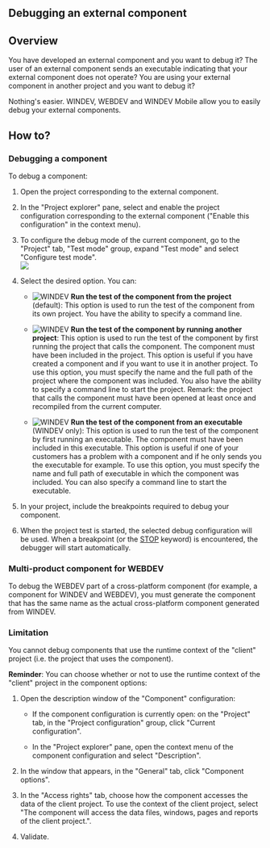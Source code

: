 


## Debugging an external component
			



<a name="NOTE1"></a>
<a name="NOTE1_1"></a>


## Overview
<a name="overview_ELTTEXTE000181"></a>
You have developed an external component and you want to debug it? The user of an external component sends an executable indicating that your external component does not operate? You are using your external component in another project and you want to debug it?

Nothing's easier. WINDEV, WEBDEV and WINDEV Mobile allow you to easily debug your external components.

<a name="NOTE2"></a>
<a name="NOTE2_1"></a>


## How to?
<a name="how_ELTTEXTE000205"></a>


### Debugging a component
<a name="debugging_component_ELTPARAGRAPHE000020"></a>

To debug a component:

1. Open the project corresponding to the external component.

2. In the "Project explorer" pane, select and enable the project configuration corresponding to the external component ("Enable this configuration" in the context menu).  

3. To configure the debug mode of the current component, go to the "Project" tab, "Test mode" group, expand "Test mode" and select "Configure test mode".<br>![](https://doc.pcsoft.fr/en-US/images/image.awp?langid=3&name=Composant_debog.gif)


4. Select the desired option. You can:

	- ![WINDEV](https://doc.pcsoft.fr/ext/images/us/WD.png) **Run the test of the component from the project** (default):
			This option is used to run the test of the component from its own project. You have the ability to specify a command line.

	- ![WINDEV](https://doc.pcsoft.fr/ext/images/us/WD.png) **Run the test of the component by running another project**: 
			This option is used to run the test of the component by first running the project that calls the component. The component must have been included in the project. This option is useful if you have created a component and if you want to use it in another project.
			To use this option, you must specify the name and the full path of the project where the component was included. You also have the ability to specify a command line to start the project.
			Remark: the project that calls the component must have been opened at least once and recompiled from the current computer.

	- ![WINDEV](https://doc.pcsoft.fr/ext/images/us/WD.png) **Run the test of the component from an executable** (WINDEV only): 
			This option is used to run the test of the component by first running an executable. The component must have been included in this executable. This option is useful if one of your customers has a problem with a component and if he only sends you the executable for example.
			To use this option, you must specify the name and full path of executable in which the component was included. You can also specify a command line to start the executable.




5. In your project, include the breakpoints required to debug your component.

6. When the project test is started, the selected debug configuration will be used. When a breakpoint (or the [STOP](../Motscles/1511014.md) keyword) is encountered, the debugger will start automatically.



<a name="NOTE2_2"></a>


### Multi-product component for WEBDEV
<a name="multiproduct_component_for_webdev_ELTPARAGRAPHE000095"></a>

To debug the WEBDEV part of a cross-platform component (for example, a component for WINDEV and WEBDEV), you must generate the component that has the same name as the actual cross-platform component generated from WINDEV.
<a name="NOTE2_3"></a>


### Limitation
<a name="limitation_ELTPARAGRAPHE000102"></a>

You cannot debug components that use the runtime context of the "client" project (i.e. the project that uses the component).

**Reminder**: You can choose whether or not to use the runtime context of the "client" project in the component options: 

1. Open the description window of the "Component" configuration: 

	- If the component configuration is currently open: on the "Project" tab, in the "Project configuration" group, click "Current configuration".

	- In the "Project explorer" pane, open the context menu of the component configuration and select "Description". 




2. In the window that appears, in the "General" tab, click "Component options". 

3. In the "Access rights" tab, choose how the component accesses the data of the client project. To use the context of the client project, select "The component will access the data files, windows, pages and reports of the client project.".

4. Validate. 






